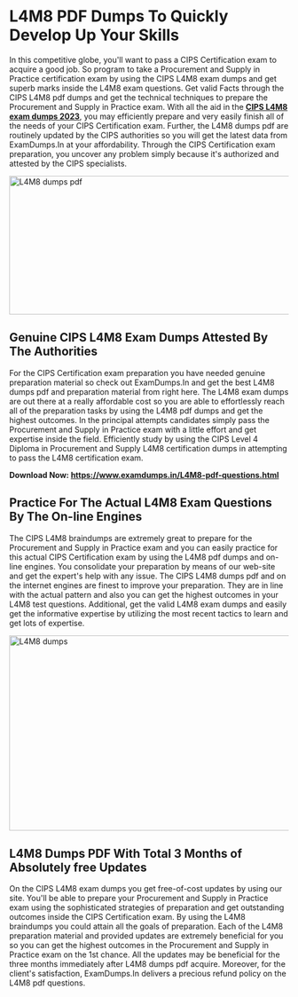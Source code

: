 <h1><strong>L4M8 PDF Dumps To Quickly Develop Up Your Skills</strong></h1>
<p>In this competitive globe, you'll want to pass a CIPS Certification exam to acquire a good job. So program to take a Procurement and Supply in Practice certification exam by using the CIPS L4M8 exam dumps and get superb marks inside the L4M8 exam questions. Get valid Facts through the CIPS L4M8 pdf dumps and get the technical techniques to prepare the Procurement and Supply in Practice exam. With all the aid in the <strong><a href="https://www.examdumps.in/L4M8-pdf-questions.html">CIPS L4M8 exam dumps 2023</a></strong>, you may efficiently prepare and very easily finish all of the needs of your CIPS Certification exam. Further, the L4M8 dumps pdf are routinely updated by the CIPS authorities so you will get the latest data from ExamDumps.In at your affordability. Through the CIPS Certification exam preparation, you uncover any problem simply because it's authorized and attested by the CIPS specialists.</p>
<p><img src="https://i.ibb.co/zxJwW90/Copy-of-Online-Classes-Twitter-header-post-Made-with-Poster-My-Wall-1.png" alt="L4M8 dumps pdf" width="750" height="250" /></p>
<h2><strong>Genuine CIPS L4M8 Exam Dumps Attested By The Authorities</strong></h2>
<p>For the CIPS Certification exam preparation you have needed genuine preparation material so check out ExamDumps.In and get the best L4M8 dumps pdf and preparation material from right here. The L4M8 exam dumps are out there at a really affordable cost so you are able to effortlessly reach all of the preparation tasks by using the L4M8 pdf dumps and get the highest outcomes. In the principal attempts candidates simply pass the Procurement and Supply in Practice exam with a little effort and get expertise inside the field. Efficiently study by using the CIPS Level 4 Diploma in Procurement and Supply L4M8 certification dumps in attempting to pass the L4M8 certification exam.</p>
<p><strong>Download Now:&nbsp;<a href="https://www.examdumps.in/L4M8-pdf-questions.html">https://www.examdumps.in/L4M8-pdf-questions.html</a></strong></p>
<h2><strong>Practice For The Actual L4M8 Exam Questions By The On-line Engines</strong></h2>
<p>The CIPS L4M8 braindumps are extremely great to prepare for the Procurement and Supply in Practice exam and you can easily practice for this actual CIPS Certification exam by using the L4M8 pdf dumps and on-line engines. You consolidate your preparation by means of our web-site and get the expert's help with any issue. The CIPS L4M8 dumps pdf and on the internet engines are finest to improve your preparation. They are in line with the actual pattern and also you can get the highest outcomes in your L4M8 test questions. Additional, get the valid L4M8 exam dumps and easily get the informative expertise by utilizing the most recent tactics to learn and get lots of expertise.</p>
<p><a href="https://www.examdumps.in/L4M8-pdf-questions.html"><img src="https://i.ibb.co/QkNtdwY/Copy-of-Zoom-Online-Classes-Facebook-Share-Po-Made-with-Poster-My-Wall-1.jpg" alt="L4M8 dumps" width="670" height="352" /></a></p>
<h2><strong>L4M8 Dumps PDF With Total 3 Months of Absolutely free Updates</strong></h2>
<p>On the CIPS L4M8 exam dumps you get free-of-cost updates by using our site. You'll be able to prepare your Procurement and Supply in Practice exam using the sophisticated strategies of preparation and get outstanding outcomes inside the CIPS Certification exam. By using the L4M8 braindumps you could attain all the goals of preparation. Each of the L4M8 preparation material and provided updates are extremely beneficial for you so you can get the highest outcomes in the Procurement and Supply in Practice exam on the 1st chance. All the updates may be beneficial for the three months immediately after L4M8 dumps pdf acquire. Moreover, for the client's satisfaction, ExamDumps.In delivers a precious refund policy on the L4M8 pdf questions.</p>
